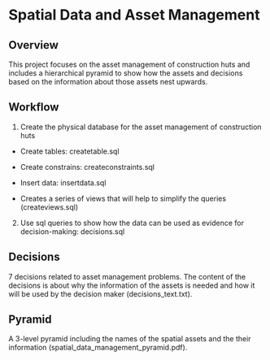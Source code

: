 # Spatial Data and Asset Management

## Overview

This project focuses on the asset management of construction huts and includes a hierarchical pyramid to show how the assets and decisions based on the information about those assets nest upwards.

## Workflow

1.  Create the physical database for the asset management of construction huts

-   Create tables: createtable.sql

-   Create constrains: createconstraints.sql

-   Insert data: insertdata.sql

-   Creates a series of views that will help to simplify the queries (createviews.sql)

2.  Use sql queries to show how the data can be used as evidence for decision-making: decisions.sql

## Decisions

7 decisions related to asset management problems. The content of the decisions is about why the information of the assets is needed and how it will be used by the decision maker (decisions_text.txt).

## Pyramid

A 3-level pyramid including the names of the spatial assets and the their information (spatial_data_management_pyramid.pdf).

